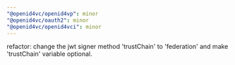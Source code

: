 ```yaml
---
"@openid4vc/openid4vp": minor
"@openid4vc/oauth2": minor
"@openid4vc/openid4vci": minor
---
```


refactor: change the jwt signer method 'trustChain' to 'federation' and make 'trustChain' variable optional.

